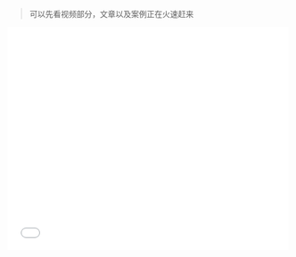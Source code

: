 > 可以先看视频部分，文章以及案例正在火速赶来

<iframe src="//player.bilibili.com/player.html?aid=330039099&bvid=BV1JA411E75M&cid=248942907&page=1" scrolling="no" border="0" frameborder="no" framespacing="0" allowfullscreen="true" width=100% height=400px' />

